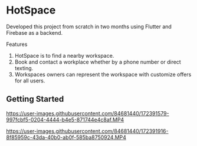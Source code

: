 # HotSpace

Developed this project from scratch in two months using Flutter and Firebase as a backend.

Features
1. HotSpace is to find a nearby workspace.
2. Book and contact a workplace whether by a phone number or direct texting.
3. Workspaces owners can represent the workspace with customize offers for all users.


## Getting Started





https://user-images.githubusercontent.com/84681440/172391579-997fcbf5-0204-4444-b4e5-871744e4c8af.MP4



https://user-images.githubusercontent.com/84681440/172391916-8f85959c-43da-40b0-ab0f-585ba8750924.MP4

